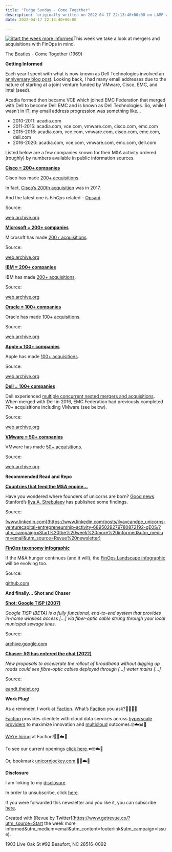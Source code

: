 ```yaml
---
title: "Fudge Sunday - Come Together"
description: 'originally written on 2022-04-17 22:13:40+00:00 on LAMP with vi, WordPress, Jekyll, Gatsby Cloud, Netlify, Revue, Substack, or Buttondown'
date: 2022-04-17 22:13:40+00:00

---
```


[![Start the week more informed](https://bucketeer-e05bbc84-baa3-437e-9518-adb32be77984.s3.amazonaws.com/public/images/0bab0904-f4ee-4d26-b0dd-23ebda30a17f_1200x115.png "Start the week more informed")](https://substackcdn.com/image/fetch/f_auto,q_auto:good,fl_progressive:steep/https%3A%2F%2Fbucketeer-e05bbc84-baa3-437e-9518-adb32be77984.s3.amazonaws.com%2Fpublic%2Fimages%2F0bab0904-f4ee-4d26-b0dd-23ebda30a17f_1200x115.png)This week we take a look at mergers and acquisitions with FinOps in mind.

The Beatles - Come Together (1969)

 **Getting Informed**

Each year I spent with what is now known as Dell Technologies involved an [anniversary blog post](https://fudge.org/my-tenth-year-at-dell-technologies/?utm_campaign=Start%20the%20week%20more%20informed&utm_medium=email&utm_source=Revue%20newsletter). Looking back, I had many email addresses due to the nature of starting at a joint venture funded by VMware, Cisco, EMC, and Intel (seed).

Acadia formed then became VCE which joined EMC Federation that merged with Dell to become Dell EMC and is known as Dell Technologies. So, while I wasn’t in IT, my email address progression was something like…

* 2010-2011: acadia.com
* 2011-2015: acadia.com, vce.com, vmware.com, cisco.com, emc.com
* 2015-2016: acadia.com, vce.com, vmware.com, cisco.com, emc.com, dell.com
* 2016-2020: acadia.com, vce.com, vmware.com, emc.com, dell.com

Listed below are a few companies known for their M&A activity ordered (roughly) by numbers available in public information sources.

**[Cisco = 200+ companies](https://web.archive.org/web/20220327045327/https://www.cisco.com/c/en/us/about/corporate-strategy-office/acquisitions/acquisitions-list-years.html?utm_campaign=Start%20the%20week%20more%20informed&utm_medium=email&utm_source=Revue%20newsletter)**

Cisco has made [200+ acquisitions](https://web.archive.org/web/20220327045327/https://www.cisco.com/c/en/us/about/corporate-strategy-office/acquisitions/acquisitions-list-years.html?utm_campaign=Start%20the%20week%20more%20informed&utm_medium=email&utm_source=Revue%20newsletter).

In fact, [Cisco’s 200th acquisition](https://blogs.cisco.com/news/ciscos-200th-acquisition-a-tradition-of-advancement-disruption-and-growth?utm_campaign=Start%20the%20week%20more%20informed&utm_medium=email&utm_source=Revue%20newsletter) was in 2017.

And the latest one is *FinOps* related – [Opsani](https://www.appdynamics.com/blog/news/cisco-opsani-acquisition/?utm_campaign=Start%20the%20week%20more%20informed&utm_medium=email&utm_source=Revue%20newsletter).

Source:

[web.archive.org](https://web.archive.org/web/20220327045327/https://www.cisco.com/c/en/us/about/corporate-strategy-office/acquisitions/acquisitions-list-years.html?utm_campaign=Start%20the%20week%20more%20informed&utm_medium=email&utm_source=Revue%20newsletter)

**[Microsoft = 200+ companies](https://web.archive.org/web/20220405022106/https://en.wikipedia.org/wiki/List_of_mergers_and_acquisitions_by_Microsoft?utm_campaign=Start%20the%20week%20more%20informed&utm_medium=email&utm_source=Revue%20newsletter)**

Microsoft has made [200+ acquisitions](https://web.archive.org/web/20220405022106/https://en.wikipedia.org/wiki/List_of_mergers_and_acquisitions_by_Microsoft?utm_campaign=Start%20the%20week%20more%20informed&utm_medium=email&utm_source=Revue%20newsletter).

Source:

[web.archive.org](https://web.archive.org/web/20220405022106/https://en.wikipedia.org/wiki/List_of_mergers_and_acquisitions_by_Microsoft?utm_campaign=Start%20the%20week%20more%20informed&utm_medium=email&utm_source=Revue%20newsletter)

**[IBM = 200+ companies](https://web.archive.org/web/20220406091144/https://en.wikipedia.org/wiki/List_of_mergers_and_acquisitions_by_IBM?utm_campaign=Start%20the%20week%20more%20informed&utm_medium=email&utm_source=Revue%20newsletter)**

IBM has made [200+ acquisitions](https://web.archive.org/web/20220406091144/https://en.wikipedia.org/wiki/List_of_mergers_and_acquisitions_by_IBM?utm_campaign=Start%20the%20week%20more%20informed&utm_medium=email&utm_source=Revue%20newsletter).

Source:

[web.archive.org](https://web.archive.org/web/20220406091144/https://en.wikipedia.org/wiki/List_of_mergers_and_acquisitions_by_IBM?utm_campaign=Start%20the%20week%20more%20informed&utm_medium=email&utm_source=Revue%20newsletter)

**[Oracle = 100+ companies](https://web.archive.org/web/20220205141204/https://en.wikipedia.org/wiki/List_of_acquisitions_by_Oracle?utm_campaign=Start%20the%20week%20more%20informed&utm_medium=email&utm_source=Revue%20newsletter)**

Oracle has made [100+ acquisitions](https://web.archive.org/web/20220205141204/https://en.wikipedia.org/wiki/List_of_acquisitions_by_Oracle?utm_campaign=Start%20the%20week%20more%20informed&utm_medium=email&utm_source=Revue%20newsletter).

Source:

[web.archive.org](https://web.archive.org/web/20220205141204/https://en.wikipedia.org/wiki/List_of_acquisitions_by_Oracle?utm_campaign=Start%20the%20week%20more%20informed&utm_medium=email&utm_source=Revue%20newsletter)

**[Apple = 100+ companies](https://web.archive.org/web/20220322002907/https://en.wikipedia.org/wiki/List_of_mergers_and_acquisitions_by_Apple?utm_campaign=Start%20the%20week%20more%20informed&utm_medium=email&utm_source=Revue%20newsletter)**

Apple has made [100+ acquisitions](https://web.archive.org/web/20220322002907/https://en.wikipedia.org/wiki/List_of_mergers_and_acquisitions_by_Apple?utm_campaign=Start%20the%20week%20more%20informed&utm_medium=email&utm_source=Revue%20newsletter).

Source:

[web.archive.org](https://web.archive.org/web/20220322002907/https://en.wikipedia.org/wiki/List_of_mergers_and_acquisitions_by_Apple?utm_campaign=Start%20the%20week%20more%20informed&utm_medium=email&utm_source=Revue%20newsletter)

**[Dell = 100+ companies](https://web.archive.org/web/20220325115235/https://en.wikipedia.org/wiki/List_of_Dell_ownership_activities?utm_campaign=Start%20the%20week%20more%20informed&utm_medium=email&utm_source=Revue%20newsletter)**

Dell experienced [multiple concurrent nested mergers and acquisitions](https://web.archive.org/web/20220325115235/https://en.wikipedia.org/wiki/List_of_Dell_ownership_activities?utm_campaign=Start%20the%20week%20more%20informed&utm_medium=email&utm_source=Revue%20newsletter). When merged with Dell in 2016, EMC Federation had previously completed 70+ acquisitions including VMware (see below).

Source:

[web.archive.org](https://web.archive.org/web/20220325115235/https://en.wikipedia.org/wiki/List_of_Dell_ownership_activities?utm_campaign=Start%20the%20week%20more%20informed&utm_medium=email&utm_source=Revue%20newsletter)

**[VMware = 50+ companies](https://web.archive.org/web/20220408072042/https://www.vmware.com/company/acquisitions.html?utm_campaign=Start%20the%20week%20more%20informed&utm_medium=email&utm_source=Revue%20newsletter)**

VMware has made [50+ acquisitions](https://web.archive.org/web/20220408072042/https://www.vmware.com/company/acquisitions.html?utm_campaign=Start%20the%20week%20more%20informed&utm_medium=email&utm_source=Revue%20newsletter).

Source:

[web.archive.org](https://web.archive.org/web/20220408072042/https://www.vmware.com/company/acquisitions.html?utm_campaign=Start%20the%20week%20more%20informed&utm_medium=email&utm_source=Revue%20newsletter)

 **Recommended Read and Repo**

**[Countries that feed the M&A engine...](https://www.linkedin.com/posts/ilyavcandpe_unicorns-venturecapital-entrepreneurship-activity-6895029279780872192-gE0S/?utm_campaign=Start%20the%20week%20more%20informed&utm_medium=email&utm_source=Revue%20newsletter)**

Have you wondered where founders of unicorns are born? [Good news](https://www.linkedin.com/posts/ilyavcandpe_unicorns-venturecapital-entrepreneurship-activity-6895029279780872192-gE0S/?utm_campaign=Start%20the%20week%20more%20informed&utm_medium=email&utm_source=Revue%20newsletter). Stanford’s [Ilya A. Strebulaev](https://www.gsb.stanford.edu/faculty-research/faculty/ilya-strebulaev?utm_campaign=Start%20the%20week%20more%20informed&utm_medium=email&utm_source=Revue%20newsletter) has published some findings.

Source:

[www.linkedin.com](https://www.linkedin.com/posts/ilyavcandpe_unicorns-venturecapital-entrepreneurship-activity-6895029279780872192-gE0S/?utm_campaign=Start%20the%20week%20more%20informed&utm_medium=email&utm_source=Revue%20newsletter)

**[FinOps taxonomy infographic](https://github.com/finopsfoundation/finops-landscape?utm_campaign=Start%20the%20week%20more%20informed&utm_medium=email&utm_source=Revue%20newsletter)**

If the M&A hunger continues (and it will), the [FinOps Landscape infographic](https://landscape.finops.org/?utm_campaign=Start%20the%20week%20more%20informed&utm_medium=email&utm_source=Revue%20newsletter) will be evolving too.

Source:

[github.com](https://github.com/finopsfoundation/finops-landscape?utm_campaign=Start%20the%20week%20more%20informed&utm_medium=email&utm_source=Revue%20newsletter)

 **And finally... Shot and Chaser**

**[Shot: Google TiSP (2007)](https://archive.google.com/tisp/install.html?utm_campaign=Start%20the%20week%20more%20informed&utm_medium=email&utm_source=Revue%20newsletter)**

*Google TiSP (BETA) is a fully functional, end-to-end system that provides in-home wireless access […] via fiber-optic cable strung through your local municipal sewage lines.*

Source:

[archive.google.com](https://archive.google.com/tisp/install.html?utm_campaign=Start%20the%20week%20more%20informed&utm_medium=email&utm_source=Revue%20newsletter)

**[Chaser: 5G has entered the chat (2022)](https://eandt.theiet.org/content/articles/2022/04/broadband-cables-to-be-routed-through-water-pipes-in-new-trial/?utm_campaign=Start%20the%20week%20more%20informed&utm_medium=email&utm_source=Revue%20newsletter)**

*New proposals to accelerate the rollout of broadband without digging up roads could see fibre-optic cables deployed through […] water mains […]*

Source:

[eandt.theiet.org](https://eandt.theiet.org/content/articles/2022/04/broadband-cables-to-be-routed-through-water-pipes-in-new-trial/?utm_campaign=Start%20the%20week%20more%20informed&utm_medium=email&utm_source=Revue%20newsletter)

 **Work Plug!**

As a reminder, I work at [Faction](https://www.factioninc.com/solutions/multi-cloud-data-services/?utm_campaign=sunday.fudge.org&utm_medium=email&utm_source=Revue%20newsletter). What’s [Faction](https://www.factioninc.com/solutions/multi-cloud-data-services/?utm_campaign=sunday.fudge.org&utm_medium=email&utm_source=Revue%20newsletter) you ask?🤔🤔🤔🤔

[Faction](https://www.factioninc.com/solutions/multi-cloud-data-services/?utm_campaign=sunday.fudge.org&utm_medium=email&utm_source=Revue%20newsletter) provides clientele with cloud data services across [hyperscale providers](https://www.factioninc.com/solutions/multi-cloud-data-services/?utm_campaign=sunday.fudge.org&utm_medium=email&utm_source=Revue%20newsletter) to maximize innovation and [multicloud](https://www.factioninc.com/solutions/multi-cloud-data-services/?utm_campaign=sunday.fudge.org&utm_medium=email&utm_source=Revue%20newsletter) outcomes.🤓☁️📊🚀

[We’re hiring](https://grnh.se/66f4d22d4us?utm_campaign=sunday.fudge.org&utm_medium=email&utm_source=Revue%20newsletter) at Faction!🎉🤓☁️🚀

To see our current openings [click here](https://grnh.se/66f4d22d4us?utm_campaign=sunday.fudge.org&utm_medium=email&utm_source=Revue%20newsletter).⬅️🤓☁️🚀

Or, bookmark [unicornjockey.com](http://unicornjockey.com/?utm_campaign=Fudge%20Sunday%20%F0%9F%A4%94%F0%9F%92%A1%F0%9F%A4%AF%F0%9F%A4%93&utm_medium=email&utm_source=Revue%20newsletter) 🦄🤓☁️🚀

 **Disclosure**

I am linking to my [disclosure](https://jaycuthrell.com/disclosure/?utm_campaign=sunday.fudge.org&utm_medium=email&utm_source=Revue%20newsletter).

In order to unsubscribe, click [here](#).

If you were forwarded this newsletter and you like it, you can subscribe [here](https://sunday.fudge.org/?utm_campaign=Issue&utm_content=forwarded&utm_medium=email&utm_source=Start+the+week+more+informed).

Created with [Revue by Twitter](https://www.getrevue.co/?utm_source=Start the week more informed&utm_medium=email&utm_content=footerlink&utm_campaign=Issue).

1903 Live Oak St #92 Beaufort, NC 28516-0092

